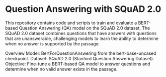 

# Question Answering with SQuAD 2.0
This repository contains code and scripts to train and evaluate a BERT-based Question Answering (QA) model on the SQuAD 2.0 dataset. The SQuAD 2.0 dataset combines questions that have answers with questions that are unanswerable, challenging models to learn the ability to determine when no answer is supported by the passage.

Overview
Model: BertForQuestionAnswering from the bert-base-uncased checkpoint.
Dataset: SQuAD 2.0 (Stanford Question Answering Dataset).
Objective: Fine-tune a BERT-based QA model to answer questions and determine when no valid answer exists in the passage.
